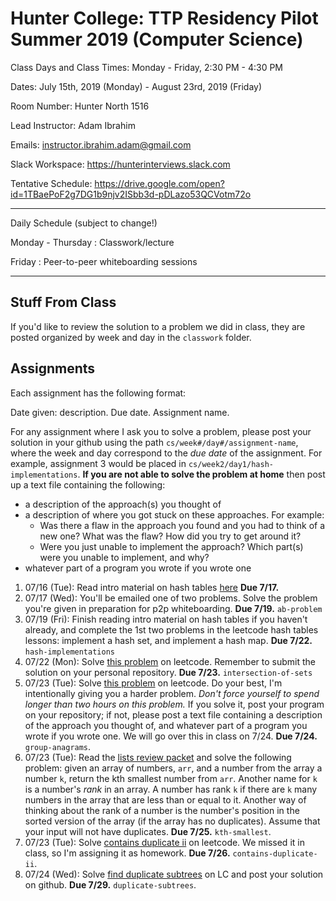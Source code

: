 # Hunter College: TTP Residency Pilot Summer 2019 (Computer Science)

Class Days and Class Times: Monday - Friday, 2:30 PM - 4:30 PM

Dates: July 15th, 2019 (Monday) - August 23rd, 2019 (Friday)

Room Number: Hunter North 1516

Lead Instructor: Adam Ibrahim

Emails: instructor.ibrahim.adam@gmail.com

Slack Workspace: https://hunterinterviews.slack.com

Tentative Schedule: <https://drive.google.com/open?id=1TBaePoF2g7DG1b9njv2ISbb3d-pDLazo53QCVotm72o>

---

Daily Schedule (subject to change!)

Monday - Thursday : Classwork/lecture

Friday : Peer-to-peer whiteboarding sessions

---

## Stuff From Class

If you'd like to review the solution to a problem we did in class,
they are posted organized by week and day in the `classwork` folder.

## Assignments

Each assignment has the following format:

Date given: description. Due date. Assignment name.

For any assignment where I ask you to solve a problem, please post
your solution in your github using the path
`cs/week#/day#/assignment-name`, where the week and day correspond to
the *due date* of the assignment. For example, assignment 3 would be
placed in `cs/week2/day1/hash-implementations`. **If you are not able
to solve the problem at home** then post up a text file containing the
following:

- a description of the approach(s) you thought of
- a description of where you got stuck on these approaches. For
  example:
    - Was there a flaw in the approach you found and you had to think
      of a new one? What was the flaw? How did you try to get around
      it?
    - Were you just unable to implement the approach? Which part(s)
      were you unable to implement, and why?
- whatever part of a program you wrote if you wrote one

1. 07/16 (Tue): Read intro material on hash tables
   [here](https://leetcode.com/explore/learn/card/hash-table/) **Due
   7/17.**
2. 07/17 (Wed): You'll be emailed one of two problems. Solve the
   problem you're given in preparation for p2p whiteboarding. **Due
   7/19.** `ab-problem`
3. 07/19 (Fri): Finish reading intro material on hash tables if you
   haven't already, and complete the 1st two problems in the leetcode
   hash tables lessons: implement a hash set, and implement a hash
   map.  **Due 7/22.** `hash-implementations`
4. 07/22 (Mon): Solve [this
   problem](https://leetcode.com/explore/learn/card/hash-table/183/combination-with-other-algorithms/1105/)
   on leetcode. Remember to submit the solution on your personal
   repository. **Due 7/23.** `intersection-of-sets`
5. 07/23 (Tue): Solve [this
   problem](https://leetcode.com/explore/learn/card/hash-table/185/hash_table_design_the_key/1124/)
   on leetcode. Do your best, I'm intentionally giving you a harder
   problem. *Don't force yourself to spend longer than two hours on
   this problem.* If you solve it, post your program on your
   repository; if not, please post a text file containing a
   description of the approach you thought of, and whatever part of a
   program you wrote if you wrote one. We will go over this in class
   on 7/24. **Due 7/24.** `group-anagrams`.
6. 07/23 (Tue): Read the [lists review
   packet](https://drive.google.com/open?id=1Ro83seOpzj7Yz4gcWz84qxg3CGhiArT8uB_xB9onZO0)
   and solve the following problem: given an array of numbers, `arr`,
   and a number from the array a number `k`, return the kth smallest
   number from `arr`. Another name for `k` is a number's *rank* in an
   array. A number has rank `k` if there are `k` many numbers in the
   array that are less than or equal to it. Another way of thinking
   about the rank of a number is the number's position in the sorted
   version of the array (if the array has no duplicates). Assume that
   your input will not have duplicates.  **Due 7/25.** `kth-smallest`.
7. 07/23 (Tue): Solve [contains duplicate
   ii](https://leetcode.com/explore/learn/card/hash-table/184/comparison-with-other-data-structures/1121/)
   on leetcode. We missed it in class, so I'm assigning it as
   homework. **Due 7/26.** `contains-duplicate-ii`.
8. 07/24 (Wed): Solve [find duplicate
   subtrees](https://leetcode.com/explore/learn/card/hash-table/185/hash_table_design_the_key/1127/)
   on LC and post your solution on github. **Due 7/29.**
   `duplicate-subtrees`.

